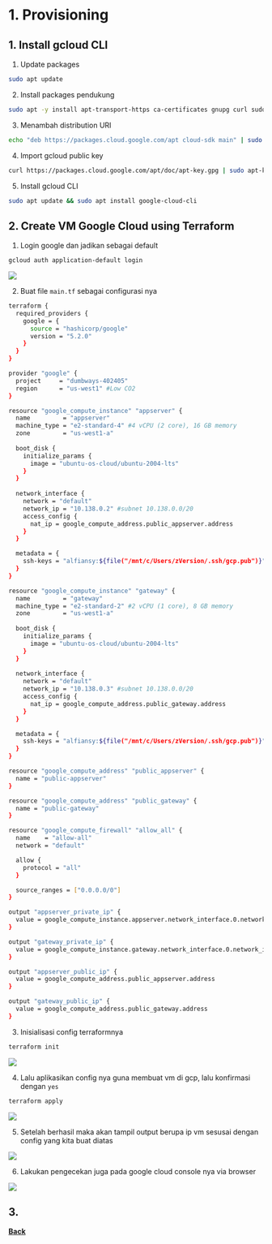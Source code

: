 # 1. Provisioning

## 1. Install gcloud CLI

1. Update packages
```bash
sudo apt update
```

2. Install packages pendukung
```bash
sudo apt -y install apt-transport-https ca-certificates gnupg curl sudo
```

3. Menambah distribution URI
```bash
echo "deb https://packages.cloud.google.com/apt cloud-sdk main" | sudo tee -a /etc/apt/sources.list.d/google-cloud-sdk.list
```

4. Import gcloud public key
```bash
curl https://packages.cloud.google.com/apt/doc/apt-key.gpg | sudo apt-key --keyring /usr/share/keyrings/cloud.google.gpg add -
```

5. Install gcloud CLI
```bash
sudo apt update && sudo apt install google-cloud-cli
```

## 2. Create VM Google Cloud using Terraform

1. Login google dan jadikan sebagai default
```bash
gcloud auth application-default login
```
<img src="images/image02-01.png">

2. Buat file `main.tf` sebagai configurasi nya
```bash
terraform {
  required_providers {
    google = {
      source = "hashicorp/google"
      version = "5.2.0"
    }
  }
}

provider "google" {
  project     = "dumbways-402405"
  region      = "us-west1" #Low CO2
}

resource "google_compute_instance" "appserver" {
  name         = "appserver"
  machine_type = "e2-standard-4" #4 vCPU (2 core), 16 GB memory
  zone         = "us-west1-a"
  
  boot_disk {
    initialize_params {
      image = "ubuntu-os-cloud/ubuntu-2004-lts"
    }
  }
  
  network_interface {
    network = "default"
    network_ip = "10.138.0.2" #subnet 10.138.0.0/20
    access_config {
      nat_ip = google_compute_address.public_appserver.address
    }
  }

  metadata = {
    ssh-keys = "alfiansy:${file("/mnt/c/Users/zVersion/.ssh/gcp.pub")}"
  }
}

resource "google_compute_instance" "gateway" {
  name         = "gateway"
  machine_type = "e2-standard-2" #2 vCPU (1 core), 8 GB memory
  zone         = "us-west1-a"
  
  boot_disk {
    initialize_params {
      image = "ubuntu-os-cloud/ubuntu-2004-lts"
    }
  }
  
  network_interface {
    network = "default"
    network_ip = "10.138.0.3" #subnet 10.138.0.0/20
    access_config {
      nat_ip = google_compute_address.public_gateway.address
    }
  }

  metadata = {
    ssh-keys = "alfiansy:${file("/mnt/c/Users/zVersion/.ssh/gcp.pub")}"
  }
}

resource "google_compute_address" "public_appserver" {
  name = "public-appserver"
}

resource "google_compute_address" "public_gateway" {
  name = "public-gateway"
}

resource "google_compute_firewall" "allow_all" {
  name    = "allow-all"
  network = "default"

  allow {
    protocol = "all"
  }

  source_ranges = ["0.0.0.0/0"]
}

output "appserver_private_ip" {
  value = google_compute_instance.appserver.network_interface.0.network_ip
}

output "gateway_private_ip" {
  value = google_compute_instance.gateway.network_interface.0.network_ip
}

output "appserver_public_ip" {
  value = google_compute_address.public_appserver.address
}

output "gateway_public_ip" {
  value = google_compute_address.public_gateway.address
}
```

3. Inisialisasi config terraformnya
```bash
terraform init
```
<img src="images/image02-03.png">

4. Lalu aplikasikan config nya guna membuat vm di gcp, lalu konfirmasi dengan `yes`
```bash
terraform apply
```
<img src="images/image02-04.png">

5. Setelah berhasil maka akan tampil output berupa ip vm sesusai dengan config yang kita buat diatas
<img src="images/image02-05.png">

6. Lakukan pengecekan juga pada google cloud console nya via browser
<img src="images/image02-06.png">

## 3. 


[**Back**](../README.md)